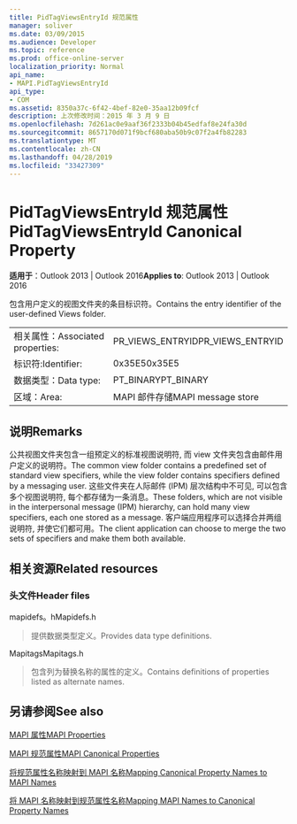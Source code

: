 ```yaml
---
title: PidTagViewsEntryId 规范属性
manager: soliver
ms.date: 03/09/2015
ms.audience: Developer
ms.topic: reference
ms.prod: office-online-server
localization_priority: Normal
api_name:
- MAPI.PidTagViewsEntryId
api_type:
- COM
ms.assetid: 8350a37c-6f42-4bef-82e0-35aa12b09fcf
description: 上次修改时间：2015 年 3 月 9 日
ms.openlocfilehash: 7d261ac0e9aaf36f2333b04b45edfaf8e24fa30d
ms.sourcegitcommit: 8657170d071f9bcf680aba50b9c07f2a4fb82283
ms.translationtype: MT
ms.contentlocale: zh-CN
ms.lasthandoff: 04/28/2019
ms.locfileid: "33427309"
---
```

# <a name="pidtagviewsentryid-canonical-property"></a><span data-ttu-id="5a841-103">PidTagViewsEntryId 规范属性</span><span class="sxs-lookup"><span data-stu-id="5a841-103">PidTagViewsEntryId Canonical Property</span></span>

  
  
<span data-ttu-id="5a841-104">**适用于**：Outlook 2013 | Outlook 2016</span><span class="sxs-lookup"><span data-stu-id="5a841-104">**Applies to**: Outlook 2013 | Outlook 2016</span></span> 
  
<span data-ttu-id="5a841-105">包含用户定义的视图文件夹的条目标识符。</span><span class="sxs-lookup"><span data-stu-id="5a841-105">Contains the entry identifier of the user-defined Views folder.</span></span>
  
|||
|:-----|:-----|
|<span data-ttu-id="5a841-106">相关属性：</span><span class="sxs-lookup"><span data-stu-id="5a841-106">Associated properties:</span></span>  <br/> |<span data-ttu-id="5a841-107">PR_VIEWS_ENTRYID</span><span class="sxs-lookup"><span data-stu-id="5a841-107">PR_VIEWS_ENTRYID</span></span>  <br/> |
|<span data-ttu-id="5a841-108">标识符:</span><span class="sxs-lookup"><span data-stu-id="5a841-108">Identifier:</span></span>  <br/> |<span data-ttu-id="5a841-109">0x35E5</span><span class="sxs-lookup"><span data-stu-id="5a841-109">0x35E5</span></span>  <br/> |
|<span data-ttu-id="5a841-110">数据类型：</span><span class="sxs-lookup"><span data-stu-id="5a841-110">Data type:</span></span>  <br/> |<span data-ttu-id="5a841-111">PT_BINARY</span><span class="sxs-lookup"><span data-stu-id="5a841-111">PT_BINARY</span></span>  <br/> |
|<span data-ttu-id="5a841-112">区域：</span><span class="sxs-lookup"><span data-stu-id="5a841-112">Area:</span></span>  <br/> |<span data-ttu-id="5a841-113">MAPI 邮件存储</span><span class="sxs-lookup"><span data-stu-id="5a841-113">MAPI message store</span></span>  <br/> |
   
## <a name="remarks"></a><span data-ttu-id="5a841-114">说明</span><span class="sxs-lookup"><span data-stu-id="5a841-114">Remarks</span></span>

<span data-ttu-id="5a841-115">公共视图文件夹包含一组预定义的标准视图说明符, 而 view 文件夹包含由邮件用户定义的说明符。</span><span class="sxs-lookup"><span data-stu-id="5a841-115">The common view folder contains a predefined set of standard view specifiers, while the view folder contains specifiers defined by a messaging user.</span></span> <span data-ttu-id="5a841-116">这些文件夹在人际邮件 (IPM) 层次结构中不可见, 可以包含多个视图说明符, 每个都存储为一条消息。</span><span class="sxs-lookup"><span data-stu-id="5a841-116">These folders, which are not visible in the interpersonal message (IPM) hierarchy, can hold many view specifiers, each one stored as a message.</span></span> <span data-ttu-id="5a841-117">客户端应用程序可以选择合并两组说明符, 并使它们都可用。</span><span class="sxs-lookup"><span data-stu-id="5a841-117">The client application can choose to merge the two sets of specifiers and make them both available.</span></span>
  
## <a name="related-resources"></a><span data-ttu-id="5a841-118">相关资源</span><span class="sxs-lookup"><span data-stu-id="5a841-118">Related resources</span></span>

### <a name="header-files"></a><span data-ttu-id="5a841-119">头文件</span><span class="sxs-lookup"><span data-stu-id="5a841-119">Header files</span></span>

<span data-ttu-id="5a841-120">mapidefs。h</span><span class="sxs-lookup"><span data-stu-id="5a841-120">Mapidefs.h</span></span>
  
> <span data-ttu-id="5a841-121">提供数据类型定义。</span><span class="sxs-lookup"><span data-stu-id="5a841-121">Provides data type definitions.</span></span>
    
<span data-ttu-id="5a841-122">Mapitags</span><span class="sxs-lookup"><span data-stu-id="5a841-122">Mapitags.h</span></span>
  
> <span data-ttu-id="5a841-123">包含列为替换名称的属性的定义。</span><span class="sxs-lookup"><span data-stu-id="5a841-123">Contains definitions of properties listed as alternate names.</span></span>
    
## <a name="see-also"></a><span data-ttu-id="5a841-124">另请参阅</span><span class="sxs-lookup"><span data-stu-id="5a841-124">See also</span></span>



[<span data-ttu-id="5a841-125">MAPI 属性</span><span class="sxs-lookup"><span data-stu-id="5a841-125">MAPI Properties</span></span>](mapi-properties.md)
  
[<span data-ttu-id="5a841-126">MAPI 规范属性</span><span class="sxs-lookup"><span data-stu-id="5a841-126">MAPI Canonical Properties</span></span>](mapi-canonical-properties.md)
  
[<span data-ttu-id="5a841-127">将规范属性名称映射到 MAPI 名称</span><span class="sxs-lookup"><span data-stu-id="5a841-127">Mapping Canonical Property Names to MAPI Names</span></span>](mapping-canonical-property-names-to-mapi-names.md)
  
[<span data-ttu-id="5a841-128">将 MAPI 名称映射到规范属性名称</span><span class="sxs-lookup"><span data-stu-id="5a841-128">Mapping MAPI Names to Canonical Property Names</span></span>](mapping-mapi-names-to-canonical-property-names.md)


